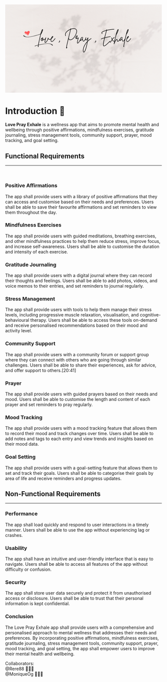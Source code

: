 ![Banner Logo](/client/public/images/Love_Pray_Exhale.png)

# Introduction 📖
**Love Pray Exhale** is a wellness app that aims to promote mental health and wellbeing through positive affirmations, mindfulness exercises, gratitude journaling, stress management tools, community support, prayer, mood tracking, and goal setting.

## Functional Requirements
---
<br>

### Positive Affirmations
The app shall provide users with a library of positive affirmations that they can access and customise based on their needs and preferences. Users shall be able to save their favourite affirmations and set reminders to view them throughout the day.

### Mindfulness Exercises
The app shall provide users with guided meditations, breathing exercises, and other mindfulness practices to help them reduce stress, improve focus, and increase self-awareness. Users shall be able to customise the duration and intensity of each exercise.

### Gratitude Journaling
The app shall provide users with a digital journal where they can record their thoughts and feelings. Users shall be able to add photos, videos, and voice memos to their entries, and set reminders to journal regularly.

### Stress Management
The app shall provide users with tools to help them manage their stress levels, including progressive muscle relaxation, visualisation, and cognitive-behavioural therapy. Users shall be able to access these tools on-demand and receive personalised recommendations based on their mood and activity level.

### Community Support
The app shall provide users with a community forum or support group where they can connect with others who are going through similar challenges. Users shall be able to share their experiences, ask for advice, and offer support to others.[20:41]

### Prayer
The app shall provide users with guided prayers based on their needs and mood. Users shall be able to customise the length and content of each prayer and set reminders to pray regularly.

### Mood Tracking
The app shall provide users with a mood tracking feature that allows them to record their mood and track changes over time. Users shall be able to add notes and tags to each entry and view trends and insights based on their mood data.

### Goal Setting
The app shall provide users with a goal-setting feature that allows them to set and track their goals. Users shall be able to categorise their goals by area of life and receive reminders and progress updates.

## Non-Functional Requirements
---

### Performance

The app shall load quickly and respond to user interactions in a timely manner. Users shall be able to use the app without experiencing lag or crashes.

### Usability
The app shall have an intuitive and user-friendly interface that is easy to navigate. Users shall be able to access all features of the app without difficulty or confusion.

### Security
The app shall store user data securely and protect it from unauthorised access or disclosure. Users shall be able to trust that their personal information is kept confidential.

### Conclusion
The Love Pray Exhale app shall provide users with a comprehensive and personalised approach to mental wellness that addresses their needs and preferences. By incorporating positive affirmations, mindfulness exercises, gratitude journaling, stress management tools, community support, prayer, mood tracking, and goal setting, the app shall empower users to improve their mental health and wellbeing.

Collaborators:
<br>
@Rere88 👩🏾‍💻
<br>
@MoniqueOg 👩🏿‍💻
